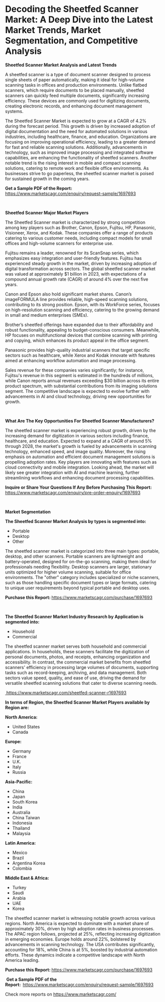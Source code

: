 <p><h1>Decoding the Sheetfed Scanner Market: A Deep Dive into the Latest Market Trends, Market Segmentation, and Competitive Analysis</h1></p><p><strong>Sheetfed Scanner Market Analysis and Latest Trends</strong></p>
<p><p>A sheetfed scanner is a type of document scanner designed to process single sheets of paper automatically, making it ideal for high-volume scanning tasks in offices and production environments. Unlike flatbed scanners, which require documents to be placed manually, sheetfed scanners can quickly feed multiple documents, significantly increasing efficiency. These devices are commonly used for digitizing documents, creating electronic records, and enhancing document management systems.</p><p>The Sheetfed Scanner Market is expected to grow at a CAGR of 4.2% during the forecast period. This growth is driven by increased adoption of digital documentation and the need for automated solutions in various industries, including healthcare, finance, and education. Organizations are focusing on improving operational efficiency, leading to a greater demand for fast and reliable scanning solutions. Additionally, advancements in technology, such as improved image processing and integrated software capabilities, are enhancing the functionality of sheetfed scanners. Another notable trend is the rising interest in mobile and compact scanning solutions, catering to remote work and flexible office environments. As businesses strive to go paperless, the sheetfed scanner market is poised for sustained growth in the coming years.</p></p>
<p><strong>Get a Sample PDF of the Report:&nbsp;</strong> <a href="https://www.marketscagr.com/enquiry/request-sample/1697693?utm_campaign=2631&utm_medium=2&utm_source=Github&utm_content=ia&utm_term=04042025&utm_id=sheetfed-scanner">https://www.marketscagr.com/enquiry/request-sample/1697693</a></p>
<p>&nbsp;</p>
<p><strong>Sheetfed Scanner Major Market Players</strong></p>
<p><p>The Sheetfed Scanner market is characterized by strong competition among key players such as Brother, Canon, Epson, Fujitsu, HP, Panasonic, Visioneer, Xerox, and Kodak. These companies offer a range of products catering to various customer needs, including compact models for small offices and high-volume scanners for enterprise use.</p><p>Fujitsu remains a leader, renowned for its ScanSnap series, which emphasizes easy integration and user-friendly features. Fujitsu has experienced steady growth in the market, driven by increasing adoption of digital transformation across sectors. The global sheetfed scanner market was valued at approximately $1 billion in 2023, with expectations of a compound annual growth rate (CAGR) of around 4% over the next five years.</p><p>Canon and Epson also hold significant market shares. Canon’s imageFORMULA line provides reliable, high-speed scanning solutions, contributing to its strong position. Epson, with its WorkForce series, focuses on high-resolution scanning and efficiency, catering to the growing demand in small and medium enterprises (SMEs).</p><p>Brother’s sheetfed offerings have expanded due to their affordability and robust functionality, appealing to budget-conscious consumers. Meanwhile, HP focuses on multifunctional devices that combine scanning with printing and copying, which enhances its product appeal in the office segment.</p><p>Panasonic provides high-quality industrial scanners that target specific sectors such as healthcare, while Xerox and Kodak innovate with features aimed at enhancing workflow automation and image processing.</p><p>Sales revenue for these companies varies significantly; for instance, Fujitsu's revenue in this segment is estimated in the hundreds of millions, while Canon reports annual revenues exceeding $30 billion across its entire product spectrum, with substantial contributions from its imaging solutions segment. The competitive landscape is expected to evolve further with advancements in AI and cloud technology, driving new opportunities for growth.</p></p>
<p>&nbsp;</p>
<p><strong>What Are The Key Opportunities For Sheetfed Scanner Manufacturers?</strong></p>
<p><p>The sheetfed scanner market is experiencing robust growth, driven by the increasing demand for digitization in various sectors including finance, healthcare, and education. Expected to expand at a CAGR of around 5% through 2028, the market's growth is fueled by advancements in scanning technology, enhanced speed, and image quality. Moreover, the rising emphasis on automation and efficient document management solutions is propelling adoption rates. Key players are innovating with features such as cloud connectivity and mobile integration. Looking ahead, the market will likely see greater integration with AI and machine learning, further streamlining workflows and enhancing document processing capabilities.</p></p>
<p><strong>Inquire or Share Your Questions If Any Before Purchasing This Report:</strong> <a href="https://www.marketscagr.com/enquiry/pre-order-enquiry/1697693?utm_campaign=2631&utm_medium=2&utm_source=Github&utm_content=ia&utm_term=04042025&utm_id=sheetfed-scanner">https://www.marketscagr.com/enquiry/pre-order-enquiry/1697693</a></p>
<p>&nbsp;</p>
<p><strong>Market Segmentation</strong></p>
<p><strong>The Sheetfed Scanner Market Analysis by types is segmented into:</strong></p>
<p><ul><li>Portable</li><li>Desktop</li><li>Other</li></ul></p>
<p><p>The sheetfed scanner market is categorized into three main types: portable, desktop, and other scanners. Portable scanners are lightweight and battery-operated, designed for on-the-go scanning, making them ideal for professionals needing flexibility. Desktop scanners are larger, stationary units optimized for higher volume scanning, suitable for office environments. The "other" category includes specialized or niche scanners, such as those handling specific document types or large formats, catering to unique user requirements beyond typical portable and desktop uses.</p></p>
<p><strong>Purchase this Report:&nbsp;</strong><a href="https://www.marketscagr.com/purchase/1697693?utm_campaign=2631&utm_medium=2&utm_source=Github&utm_content=ia&utm_term=04042025&utm_id=sheetfed-scanner">https://www.marketscagr.com/purchase/1697693</a></p>
<p>&nbsp;</p>
<p><strong>The Sheetfed Scanner Market Industry Research by Application is segmented into:</strong></p>
<p><ul><li>Household</li><li>Commercial</li></ul></p>
<p><p>The sheetfed scanner market serves both household and commercial applications. In households, these scanners facilitate the digitization of personal documents, photos, and receipts, enhancing organization and accessibility. In contrast, the commercial market benefits from sheetfed scanners' efficiency in processing large volumes of documents, supporting tasks such as record-keeping, archiving, and data management. Both sectors value speed, quality, and ease of use, driving the demand for versatile sheetfed scanning solutions that cater to diverse scanning needs.</p></p>
<p><a href="https://www.marketscagr.com/sheetfed-scanner-r1697693?utm_campaign=2631&utm_medium=2&utm_source=Github&utm_content=ia&utm_term=04042025&utm_id=sheetfed-scanner">&nbsp;https://www.marketscagr.com/sheetfed-scanner-r1697693</a></p>
<p><strong>In terms of Region, the Sheetfed Scanner Market Players available by Region are:</strong></p>
<p>
    <p> <strong> North America: </strong>
        <ul>
            <li>United States</li>
            <li>Canada</li>
        </ul>
        </p> 
    <p> <strong> Europe: </strong>
        <ul>
            <li>Germany</li>
            <li>France</li>
            <li>U.K.</li>
            <li>Italy</li>
            <li>Russia</li>
        </ul>
        </p> 
    <p> <strong> Asia-Pacific: </strong>
        <ul>
            <li>China</li>
            <li>Japan</li>
            <li>South Korea</li>
            <li>India</li>
            <li>Australia</li>
            <li>China Taiwan</li>
            <li>Indonesia</li>
            <li>Thailand</li>
            <li>Malaysia</li>
        </ul>
        </p> 
    <p> <strong> Latin America: </strong>
        <ul>
            <li>Mexico</li>
            <li>Brazil</li>
            <li>Argentina Korea</li>
            <li>Colombia</li>
        </ul>
        </p> 
    <p> <strong> Middle East & Africa: </strong>
        <ul>
            <li>Turkey</li>
            <li>Saudi</li>
            <li>Arabia</li>
            <li>UAE</li>
            <li>Korea</li>
        </ul>
    </p>
    </p>
<p><p>The sheetfed scanner market is witnessing notable growth across various regions. North America is expected to dominate with a market share of approximately 30%, driven by high adoption rates in business processes. The APAC region follows, projected at 25%, reflecting increasing digitization in emerging economies. Europe holds around 22%, bolstered by advancements in scanning technology. The USA contributes significantly, accounting for 18%, while China is at 5%, boosted by industrial automation efforts. These dynamics indicate a competitive landscape with North America leading.</p></p>
<p><strong>Purchase this Report: </strong><a href="https://www.marketscagr.com/purchase/1697693?utm_campaign=2631&utm_medium=2&utm_source=Github&utm_content=ia&utm_term=04042025&utm_id=sheetfed-scanner">https://www.marketscagr.com/purchase/1697693</a></p>
<p>&nbsp;<strong>Get a Sample PDF of the Report:&nbsp;&nbsp;</strong><a href="https://www.marketscagr.com/enquiry/request-sample/1697693?utm_campaign=2631&utm_medium=2&utm_source=Github&utm_content=ia&utm_term=04042025&utm_id=sheetfed-scanner">https://www.marketscagr.com/enquiry/request-sample/1697693</a></p>
<p><strong></strong></p>
<p>Check more reports on <a href="https://www.marketscagr.com/?utm_campaign=2631&utm_medium=2&utm_source=Github&utm_content=ia&utm_term=04042025&utm_id=sheetfed-scanner">https://www.marketscagr.com/</a></p>
